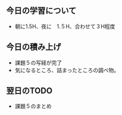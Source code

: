 ## 今日の学習について
- 朝に1.5H、夜に　1.５H、合わせて３H程度

## 今日の積み上げ 
- 課題５の写経が完了
- 気になるところ、詰まったところの調べ物。

## 翌日のTODO
- 課題５のまとめ
